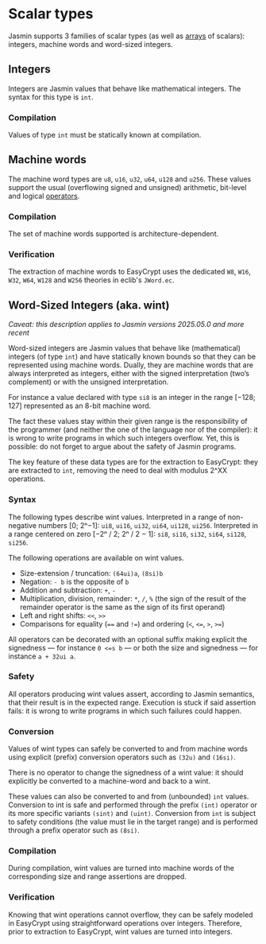 # Scalar types

Jasmin supports 3 families of scalar types (as well as [arrays](arrays) of
scalars): integers, machine words and word-sized integers.

## Integers

Integers are Jasmin values that behave like mathematical integers.
The syntax for this type is `int`.

### Compilation

Values of type `int` must be statically known at compilation.

## Machine words

The machine word types are `u8`, `u16`, `u32`, `u64`, `u128` and `u256`.
These values support the usual (overflowing signed and unsigned) arithmetic, bit-level and logical [operators](../syntax/expressions).

### Compilation

The set of machine words supported is architecture-dependent.

### Verification

The extraction of machine words to EasyCrypt uses the dedicated `W8`, `W16`,
`W32`, `W64`, `W128` and `W256` theories in eclib's `JWord.ec`.

## Word-Sized Integers (aka. wint)

*Caveat: this description applies to Jasmin versions 2025.05.0 and more recent*

Word-sized integers are Jasmin values that behave like (mathematical) integers
(of type `int`) and have statically known bounds so that they can be represented
using machine words. Dually, they are machine words that are always interpreted
as integers, either with the signed interpretation (two’s complement) or with
the unsigned interpretation.

For instance a value declared with type `si8` is an integer in the range [−128;
127] represented as an 8-bit machine word.

The fact these values stay within their given range is the responsibility of the
programmer (and neither the one of the language nor of the compiler): it is
wrong to write programs in which such integers overflow. Yet, this is possible:
do not forget to argue about the safety of Jasmin programs.

The key feature of these data types are for the extraction to EasyCrypt: they
are extracted to `int`, removing the need to deal with modulus 2^XX operations.

### Syntax

The following types describe wint values.
Interpreted in a range of non-negative numbers [0; 2ⁿ−1]: `ui8`, `ui16`, `ui32`, `ui64`, `ui128`, `ui256`.
Interpreted in a range centered on zero [−2ⁿ / 2; 2ⁿ / 2 − 1]: `si8`, `si16`, `si32`, `si64`, `si128`, `si256`.

The following operations are available on wint values.

 - Size-extension / truncation: `(64ui)a`, `(8si)b`
 - Negation: `- b` is the opposite of `b`
 - Addition and subtraction: `+`,  `-`
 - Multiplication, division, remainder: `*`, `/`, `%` (the sign of the result of the remainder operator is the same as the sign of its first operand)
 - Left and right shifts: `<<`, `>>`
 - Comparisons for equality (`==` and `!=`) and ordering (`<`, `<=`, `>`, `>=`)

All operators can be decorated with an optional suffix making explicit the
signedness — for instance `0 <=s b` — or both the size and signedness — for
instance `a + 32ui a`.

### Safety

All operators producing wint values assert, according to Jasmin semantics, that their result is in the expected range.
Execution is stuck if said assertion fails: it is wrong to write programs in which such failures could happen.

### Conversion

Values of wint types can safely be converted to and from machine words using explicit (prefix) conversion operators such as `(32u)` and `(16si)`.

There is no operator to change the signedness of a wint value: it should explicitly be converted to a machine-word and back to a wint.

These values can also be converted to and from (unbounded) `int` values.
Conversion to int is safe and performed through the prefix `(int)` operator or
its more specific variants `(sint)` and `(uint)`. Conversion from `int` is
subject to safety conditions (the value must lie in the target range) and is
performed through a prefix operator such as `(8si)`.

### Compilation

During compilation, wint values are turned into machine words of the
corresponding size and range assertions are dropped.

### Verification

Knowing that wint operations cannot overflow, they can be safely modeled in
EasyCrypt using straightforward operations over integers. Therefore, prior to
extraction to EasyCrypt, wint values are turned into integers.
